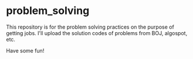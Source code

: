 # problem_solving

This repository is for the problem solving practices on the purpose of getting jobs. 
I'll upload the solution codes of problems from BOJ, algospot, etc.

Have some fun!
